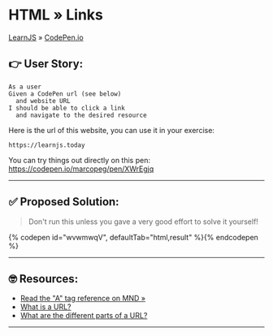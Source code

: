 # HTML » Links

[LearnJS](../../../README.md) » [CodePen.io](../README.md)

## 👉 User Story:

```
As a user
Given a CodePen url (see below)
  and website URL
I should be able to click a link
  and navigate to the desired resource
```

Here is the url of this website, you can use it in your exercise:

```
https://learnjs.today
```

You can try things out directly on this pen:  
https://codepen.io/marcopeg/pen/XWrEgjq

---

## ✅ Proposed Solution:

> Don't run this unless you gave a very good effort to solve it yourself!

{% codepen id="wvwmwqV", defaultTab="html,result" %}{% endcodepen %}

---

## 🤓 Resources:

- [Read the "A" tag reference on MND »][1]
- [What is a URL?][2]
- [What are the different parts of a URL?][3]

---

[1]: https://developer.mozilla.org/en-US/docs/Web/HTML/Element/a
[2]: https://www.quora.com/What-does-URL-mean
[3]: https://www.quora.com/What-are-the-different-parts-of-a-URL
